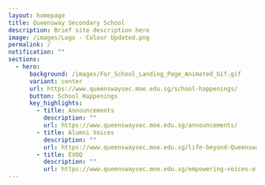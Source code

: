 ```yaml
---
layout: homepage
title: Queensway Secondary School
description: Brief site description here
image: /images/Logo - Colour Updated.png
permalink: /
notification: ""
sections:
  - hero:
      background: /images/For_School_Landing_Page_Animated_Gif.gif
      variant: center
      url: https://www.queenswaysec.moe.edu.sg/school-happenings/
      button: School Happenings
      key_highlights:
        - title: Announcements
          description: ""
          url: https://www.queenswaysec.moe.edu.sg/announcements/
        - title: Alumni Voices
          description: ""
          url: https://www.queenswaysec.moe.edu.sg/life-beyond-Queensway/alumnivoices/
        - title: EVOQ
          description: ""
          url: https://www.queenswaysec.moe.edu.sg/empowering-voices-of-queensway-evoq/
---
```

